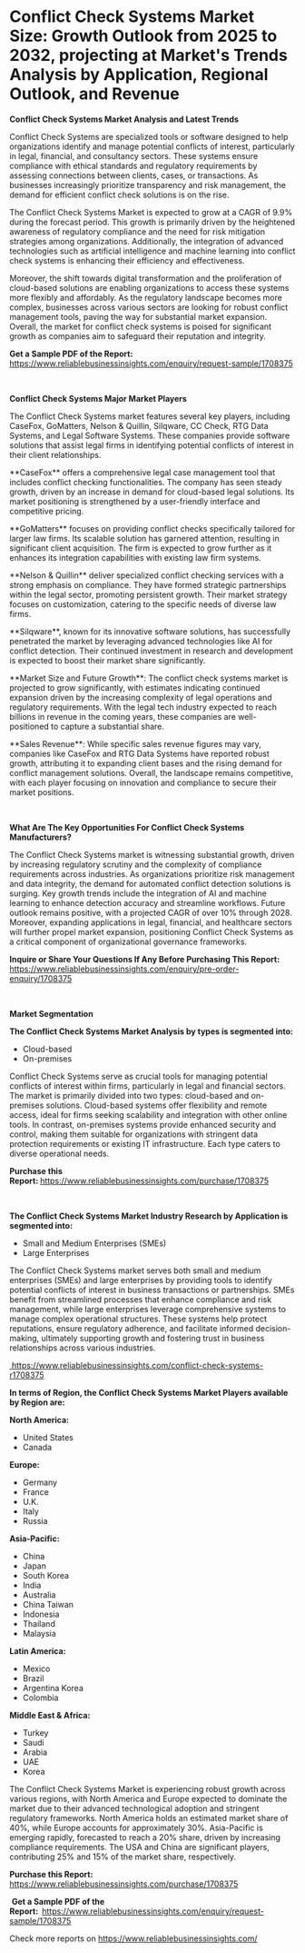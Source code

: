 <p><h1>Conflict Check Systems Market Size: Growth Outlook from 2025 to 2032, projecting at Market's Trends Analysis by Application, Regional Outlook, and Revenue</h1></p><p><strong>Conflict Check Systems Market Analysis and Latest Trends</strong></p>
<p><p>Conflict Check Systems are specialized tools or software designed to help organizations identify and manage potential conflicts of interest, particularly in legal, financial, and consultancy sectors. These systems ensure compliance with ethical standards and regulatory requirements by assessing connections between clients, cases, or transactions. As businesses increasingly prioritize transparency and risk management, the demand for efficient conflict check solutions is on the rise.</p><p>The Conflict Check Systems Market is expected to grow at a CAGR of 9.9% during the forecast period. This growth is primarily driven by the heightened awareness of regulatory compliance and the need for risk mitigation strategies among organizations. Additionally, the integration of advanced technologies such as artificial intelligence and machine learning into conflict check systems is enhancing their efficiency and effectiveness. </p><p>Moreover, the shift towards digital transformation and the proliferation of cloud-based solutions are enabling organizations to access these systems more flexibly and affordably. As the regulatory landscape becomes more complex, businesses across various sectors are looking for robust conflict management tools, paving the way for substantial market expansion. Overall, the market for conflict check systems is poised for significant growth as companies aim to safeguard their reputation and integrity.</p></p>
<p><strong>Get a Sample PDF of the Report:&nbsp;</strong> <a href="https://www.reliablebusinessinsights.com/enquiry/request-sample/1708375?utm_campaign=2940&utm_medium=2&utm_source=Github&utm_content=ia&utm_term=27032025&utm_id=conflict-check-systems">https://www.reliablebusinessinsights.com/enquiry/request-sample/1708375</a></p>
<p>&nbsp;</p>
<p><strong>Conflict Check Systems Major Market Players</strong></p>
<p><p>The Conflict Check Systems market features several key players, including CaseFox, GoMatters, Nelson & Quillin, Silqware, CC Check, RTG Data Systems, and Legal Software Systems. These companies provide software solutions that assist legal firms in identifying potential conflicts of interest in their client relationships.</p><p>**CaseFox** offers a comprehensive legal case management tool that includes conflict checking functionalities. The company has seen steady growth, driven by an increase in demand for cloud-based legal solutions. Its market positioning is strengthened by a user-friendly interface and competitive pricing.</p><p>**GoMatters** focuses on providing conflict checks specifically tailored for larger law firms. Its scalable solution has garnered attention, resulting in significant client acquisition. The firm is expected to grow further as it enhances its integration capabilities with existing law firm systems.</p><p>**Nelson & Quillin** deliver specialized conflict checking services with a strong emphasis on compliance. They have formed strategic partnerships within the legal sector, promoting persistent growth. Their market strategy focuses on customization, catering to the specific needs of diverse law firms.</p><p>**Silqware**, known for its innovative software solutions, has successfully penetrated the market by leveraging advanced technologies like AI for conflict detection. Their continued investment in research and development is expected to boost their market share significantly.</p><p>**Market Size and Future Growth**: The conflict check systems market is projected to grow significantly, with estimates indicating continued expansion driven by the increasing complexity of legal operations and regulatory requirements. With the legal tech industry expected to reach billions in revenue in the coming years, these companies are well-positioned to capture a substantial share.</p><p>**Sales Revenue**: While specific sales revenue figures may vary, companies like CaseFox and RTG Data Systems have reported robust growth, attributing it to expanding client bases and the rising demand for conflict management solutions. Overall, the landscape remains competitive, with each player focusing on innovation and compliance to secure their market positions.</p></p>
<p>&nbsp;</p>
<p><strong>What Are The Key Opportunities For Conflict Check Systems Manufacturers?</strong></p>
<p><p>The Conflict Check Systems market is witnessing substantial growth, driven by increasing regulatory scrutiny and the complexity of compliance requirements across industries. As organizations prioritize risk management and data integrity, the demand for automated conflict detection solutions is surging. Key growth trends include the integration of AI and machine learning to enhance detection accuracy and streamline workflows. Future outlook remains positive, with a projected CAGR of over 10% through 2028. Moreover, expanding applications in legal, financial, and healthcare sectors will further propel market expansion, positioning Conflict Check Systems as a critical component of organizational governance frameworks.</p></p>
<p><strong>Inquire or Share Your Questions If Any Before Purchasing This Report:</strong> <a href="https://www.reliablebusinessinsights.com/enquiry/pre-order-enquiry/1708375?utm_campaign=2940&utm_medium=2&utm_source=Github&utm_content=ia&utm_term=27032025&utm_id=conflict-check-systems">https://www.reliablebusinessinsights.com/enquiry/pre-order-enquiry/1708375</a></p>
<p>&nbsp;</p>
<p><strong>Market Segmentation</strong></p>
<p><strong>The Conflict Check Systems Market Analysis by types is segmented into:</strong></p>
<p><ul><li>Cloud-based</li><li>On-premises</li></ul></p>
<p><p>Conflict Check Systems serve as crucial tools for managing potential conflicts of interest within firms, particularly in legal and financial sectors. The market is primarily divided into two types: cloud-based and on-premises solutions. Cloud-based systems offer flexibility and remote access, ideal for firms seeking scalability and integration with other online tools. In contrast, on-premises systems provide enhanced security and control, making them suitable for organizations with stringent data protection requirements or existing IT infrastructure. Each type caters to diverse operational needs.</p></p>
<p><strong>Purchase this Report:&nbsp;</strong><a href="https://www.reliablebusinessinsights.com/purchase/1708375?utm_campaign=2940&utm_medium=2&utm_source=Github&utm_content=ia&utm_term=27032025&utm_id=conflict-check-systems">https://www.reliablebusinessinsights.com/purchase/1708375</a></p>
<p>&nbsp;</p>
<p><strong>The Conflict Check Systems Market Industry Research by Application is segmented into:</strong></p>
<p><ul><li>Small and Medium Enterprises (SMEs)</li><li>Large Enterprises</li></ul></p>
<p><p>The Conflict Check Systems market serves both small and medium enterprises (SMEs) and large enterprises by providing tools to identify potential conflicts of interest in business transactions or partnerships. SMEs benefit from streamlined processes that enhance compliance and risk management, while large enterprises leverage comprehensive systems to manage complex operational structures. These systems help protect reputations, ensure regulatory adherence, and facilitate informed decision-making, ultimately supporting growth and fostering trust in business relationships across various industries.</p></p>
<p><a href="https://www.reliablebusinessinsights.com/conflict-check-systems-r1708375?utm_campaign=2940&utm_medium=2&utm_source=Github&utm_content=ia&utm_term=27032025&utm_id=conflict-check-systems">&nbsp;https://www.reliablebusinessinsights.com/conflict-check-systems-r1708375</a></p>
<p><strong>In terms of Region, the Conflict Check Systems Market Players available by Region are:</strong></p>
<p>
    <p> <strong> North America: </strong>
        <ul>
            <li>United States</li>
            <li>Canada</li>
        </ul>
        </p> 
    <p> <strong> Europe: </strong>
        <ul>
            <li>Germany</li>
            <li>France</li>
            <li>U.K.</li>
            <li>Italy</li>
            <li>Russia</li>
        </ul>
        </p> 
    <p> <strong> Asia-Pacific: </strong>
        <ul>
            <li>China</li>
            <li>Japan</li>
            <li>South Korea</li>
            <li>India</li>
            <li>Australia</li>
            <li>China Taiwan</li>
            <li>Indonesia</li>
            <li>Thailand</li>
            <li>Malaysia</li>
        </ul>
        </p> 
    <p> <strong> Latin America: </strong>
        <ul>
            <li>Mexico</li>
            <li>Brazil</li>
            <li>Argentina Korea</li>
            <li>Colombia</li>
        </ul>
        </p> 
    <p> <strong> Middle East & Africa: </strong>
        <ul>
            <li>Turkey</li>
            <li>Saudi</li>
            <li>Arabia</li>
            <li>UAE</li>
            <li>Korea</li>
        </ul>
    </p>
    </p>
<p><p>The Conflict Check Systems Market is experiencing robust growth across various regions, with North America and Europe expected to dominate the market due to their advanced technological adoption and stringent regulatory frameworks. North America holds an estimated market share of 40%, while Europe accounts for approximately 30%. Asia-Pacific is emerging rapidly, forecasted to reach a 20% share, driven by increasing compliance requirements. The USA and China are significant players, contributing 25% and 15% of the market share, respectively.</p></p>
<p><strong>Purchase this Report: </strong><a href="https://www.reliablebusinessinsights.com/purchase/1708375?utm_campaign=2940&utm_medium=2&utm_source=Github&utm_content=ia&utm_term=27032025&utm_id=conflict-check-systems">https://www.reliablebusinessinsights.com/purchase/1708375</a></p>
<p>&nbsp;<strong>Get a Sample PDF of the Report:&nbsp;&nbsp;</strong><a href="https://www.reliablebusinessinsights.com/enquiry/request-sample/1708375?utm_campaign=2940&utm_medium=2&utm_source=Github&utm_content=ia&utm_term=27032025&utm_id=conflict-check-systems">https://www.reliablebusinessinsights.com/enquiry/request-sample/1708375</a></p>
<p><strong></strong></p>
<p>Check more reports on <a href="https://www.reliablebusinessinsights.com/?utm_campaign=2940&utm_medium=2&utm_source=Github&utm_content=ia&utm_term=27032025&utm_id=conflict-check-systems">https://www.reliablebusinessinsights.com/</a></p>